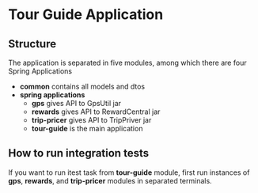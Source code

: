 # Tour Guide Application

## Structure
The application is separated in five modules, among which 
there are four Spring Applications

- **common** contains all models and dtos
- **spring applications**
    - **gps** gives API to GpsUtil jar
    - **rewards** gives API to RewardCentral jar
    - **trip-pricer** gives API to TripPriver jar
    - **tour-guide** is the main application
    
## How to run integration tests
If you want to run itest task from **tour-guide** module, 
first run instances of **gps**, **rewards**, and **trip-pricer** 
modules in separated terminals.
